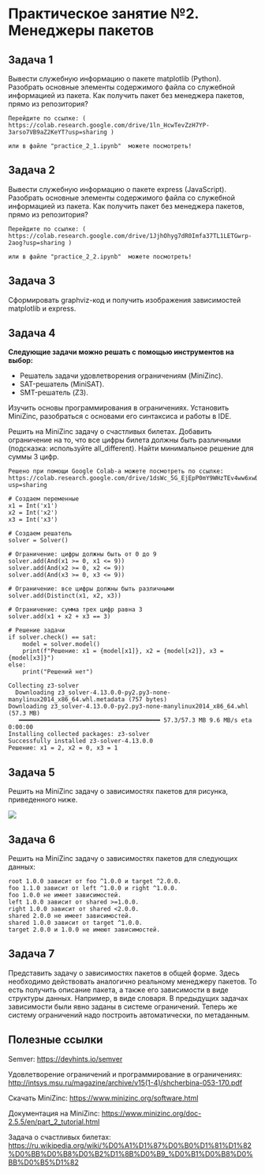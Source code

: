 # Практическое занятие №2. Менеджеры пакетов

## Задача 1

Вывести служебную информацию о пакете matplotlib (Python). Разобрать основные элементы содержимого файла со служебной информацией из пакета. Как получить пакет без менеджера пакетов, прямо из репозитория?
```
Перейдите по ссылке: ( https://colab.research.google.com/drive/1ln_HcwTevZzH7YP-3arso7VB9aZ2KeYT?usp=sharing )

или в файле "practice_2_1.ipynb"  можете посмотреть!
```

## Задача 2

Вывести служебную информацию о пакете express (JavaScript). Разобрать основные элементы содержимого файла со служебной информацией из пакета. Как получить пакет без менеджера пакетов, прямо из репозитория?
```
Перейдите по ссылке: ( https://colab.research.google.com/drive/1JjhOhyg7dR0Imfa37TL1LETGwrp-2aog?usp=sharing )

или в файле "practice_2_2.ipynb"  можете посмотреть!
```

## Задача 3

Сформировать graphviz-код и получить изображения зависимостей matplotlib и express.

## Задача 4

**Следующие задачи можно решать с помощью инструментов на выбор:**

* Решатель задачи удовлетворения ограничениям (MiniZinc).
* SAT-решатель (MiniSAT).
* SMT-решатель (Z3).

Изучить основы программирования в ограничениях. Установить MiniZinc, разобраться с основами его синтаксиса и работы в IDE.

Решить на MiniZinc задачу о счастливых билетах. Добавить ограничение на то, что все цифры билета должны быть различными (подсказка: используйте all_different). Найти минимальное решение для суммы 3 цифр.

```
Решено при помощи Google Colab-a можете посмотреть по ссылке:
https://colab.research.google.com/drive/1dsWc_5G_EjEpP0mY9WHzTEv4ww6xwDaZ?usp=sharing
```
```
# Создаем переменные
x1 = Int('x1')
x2 = Int('x2')
x3 = Int('x3')

# Создаем решатель
solver = Solver()

# Ограничение: цифры должны быть от 0 до 9
solver.add(And(x1 >= 0, x1 <= 9))
solver.add(And(x2 >= 0, x2 <= 9))
solver.add(And(x3 >= 0, x3 <= 9))

# Ограничение: все цифры должны быть различными
solver.add(Distinct(x1, x2, x3))

# Ограничение: сумма трех цифр равна 3
solver.add(x1 + x2 + x3 == 3)

# Решение задачи
if solver.check() == sat:
    model = solver.model()
    print(f"Решение: x1 = {model[x1]}, x2 = {model[x2]}, x3 = {model[x3]}")
else:
    print("Решений нет")
```

```
Collecting z3-solver
  Downloading z3_solver-4.13.0.0-py2.py3-none-manylinux2014_x86_64.whl.metadata (757 bytes)
Downloading z3_solver-4.13.0.0-py2.py3-none-manylinux2014_x86_64.whl (57.3 MB)
   ━━━━━━━━━━━━━━━━━━━━━━━━━━━━━━━━━━━━━━━━ 57.3/57.3 MB 9.6 MB/s eta 0:00:00
Installing collected packages: z3-solver
Successfully installed z3-solver-4.13.0.0
Решение: x1 = 2, x2 = 0, x3 = 1
```
## Задача 5

Решить на MiniZinc задачу о зависимостях пакетов для рисунка, приведенного ниже.

![](images/pubgrub.png)

## Задача 6

Решить на MiniZinc задачу о зависимостях пакетов для следующих данных:

```
root 1.0.0 зависит от foo ^1.0.0 и target ^2.0.0.
foo 1.1.0 зависит от left ^1.0.0 и right ^1.0.0.
foo 1.0.0 не имеет зависимостей.
left 1.0.0 зависит от shared >=1.0.0.
right 1.0.0 зависит от shared <2.0.0.
shared 2.0.0 не имеет зависимостей.
shared 1.0.0 зависит от target ^1.0.0.
target 2.0.0 и 1.0.0 не имеют зависимостей.
```

## Задача 7

Представить задачу о зависимостях пакетов в общей форме. Здесь необходимо действовать аналогично реальному менеджеру пакетов. То есть получить описание пакета, а также его зависимости в виде структуры данных. Например, в виде словаря. В предыдущих задачах зависимости были явно заданы в системе ограничений. Теперь же систему ограничений надо построить автоматически, по метаданным.

## Полезные ссылки

Semver: https://devhints.io/semver

Удовлетворение ограничений и программирование в ограничениях: http://intsys.msu.ru/magazine/archive/v15(1-4)/shcherbina-053-170.pdf

Скачать MiniZinc: https://www.minizinc.org/software.html

Документация на MiniZinc: https://www.minizinc.org/doc-2.5.5/en/part_2_tutorial.html

Задача о счастливых билетах: https://ru.wikipedia.org/wiki/%D0%A1%D1%87%D0%B0%D1%81%D1%82%D0%BB%D0%B8%D0%B2%D1%8B%D0%B9_%D0%B1%D0%B8%D0%BB%D0%B5%D1%82
